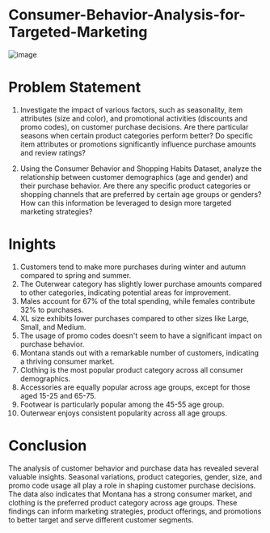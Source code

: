 # Consumer-Behavior-Analysis-for-Targeted-Marketing

![image](https://github.com/Shifanaaz125/Consumer-Behavior-Analysis-for-Targeted-Marketing/assets/120267469/bb1431b1-04c0-440b-9e9f-35611267e42d)

# Problem Statement

1. Investigate the impact of various factors, such as seasonality, item attributes (size and color), and promotional activities (discounts and promo codes), on customer purchase decisions. Are there particular seasons when certain product categories perform better? Do specific item attributes or promotions significantly influence purchase amounts and review ratings?

2. Using the Consumer Behavior and Shopping Habits Dataset, analyze the relationship between customer demographics (age and gender) and their purchase behavior. Are there any specific product categories or shopping channels that are preferred by certain age groups or genders? How can this information be leveraged to design more targeted marketing strategies?



# Inights

1. Customers tend to make more purchases during winter and autumn compared to spring and summer.
2. The Outerwear category has slightly lower purchase amounts compared to other categories, indicating potential areas for improvement.
3. Males account for 67% of the total spending, while females contribute 32% to purchases.
4. XL size exhibits lower purchases compared to other sizes like Large, Small, and Medium.
5. The usage of promo codes doesn't seem to have a significant impact on purchase behavior.
6. Montana stands out with a remarkable number of customers, indicating a thriving consumer market.
7. Clothing is the most popular product category across all consumer demographics.
8. Accessories are equally popular across age groups, except for those aged 15-25 and 65-75.
9. Footwear is particularly popular among the 45-55 age group.
10. Outerwear enjoys consistent popularity across all age groups.

# Conclusion

The analysis of customer behavior and purchase data has revealed several valuable insights. Seasonal variations, product categories, gender, size, and promo code usage all play a role in shaping customer purchase decisions. The data also indicates that Montana has a strong consumer market, and clothing is the preferred product category across age groups. These findings can inform marketing strategies, product offerings, and promotions to better target and serve different customer segments.
